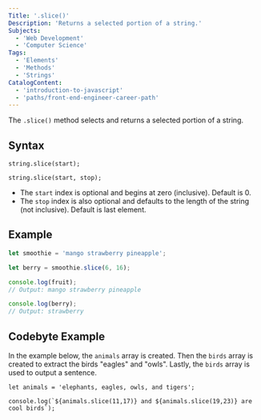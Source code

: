 ```yaml
---
Title: '.slice()'
Description: 'Returns a selected portion of a string.'
Subjects:
  - 'Web Development'
  - 'Computer Science'
Tags:
  - 'Elements'
  - 'Methods'
  - 'Strings'
CatalogContent:
  - 'introduction-to-javascript'
  - 'paths/front-end-engineer-career-path'
---
```


The `.slice()` method selects and returns a selected portion of a string.

## Syntax

```pseudo
string.slice(start);

string.slice(start, stop);
```

- The `start` index is optional and begins at zero (inclusive). Default is 0.
- The `stop` index is also optional and defaults to the length of the string (not inclusive). Default is last element.

## Example

```js
let smoothie = 'mango strawberry pineapple';

let berry = smoothie.slice(6, 16);

console.log(fruit);
// Output: mango strawberry pineapple

console.log(berry);
// Output: strawberry
```

## Codebyte Example

In the example below, the `animals` array is created. Then the `birds` array is created to extract the birds "eagles" and "owls". Lastly, the `birds` array is used to output a sentence.

```codebyte/javascript
let animals = 'elephants, eagles, owls, and tigers';

console.log(`${animals.slice(11,17)} and ${animals.slice(19,23)} are cool birds`);
```
